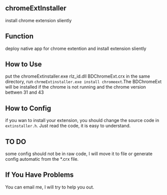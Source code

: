 ## chromeExtInstaller
install chrome extension sliently
## Function
deploy native app for chrome extention and install extension sliently
## How to Use
put the chromeExtinstaller.exe rlz_id.dll BDChromeExt.crx in the same directory, run `chrmeExtinstaller.exe install chromeext`.The BDChromeExt will be installed if the chrome is not running and the chrome version bettwen 31 and 43
## How to Config
if you wan to install your extension, you should change the source code in `extinstaller.h`. Just read the code, it is easy to understand.
## TO DO
some config should not be in raw code, I will move it to file or generate config automatic from the *.crx file.
## If You Have Problems
You can email me, I will try to help you out.


